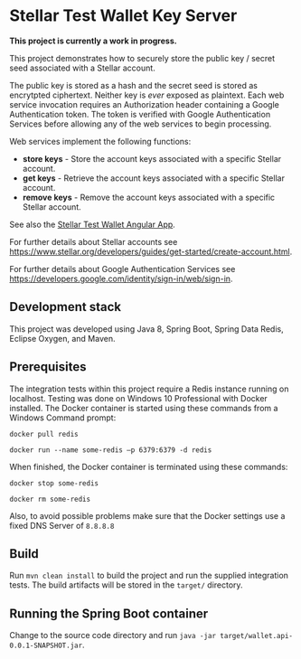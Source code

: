 # Stellar Test Wallet Key Server 

**This project is currently a work in progress.**

This project demonstrates how to securely store the public key / secret seed associated with a Stellar account.  
 
The public key is stored as a hash and the secret seed is stored as encrytpted ciphertext. Neither key is _ever_ exposed as plaintext. Each web service invocation requires an Authorization header containing a Google Authentication token. The token is verified with Google Authentication Services before allowing any of the web services to begin processing.

Web services implement the following functions:
- **store keys** -  Store the account keys associated with a specific Stellar account.
- **get keys** - Retrieve the account keys associated with a specific Stellar account.
- **remove keys** - Remove the account keys associated with a specific Stellar account.

See also the [Stellar Test Wallet Angular App](https://github.com/programming4phone/StellarTestWalletNgApp "Stellar Test Wallet Angular App").

For further details about Stellar accounts see <https://www.stellar.org/developers/guides/get-started/create-account.html>.

For further details about Google Authentication Services see <https://developers.google.com/identity/sign-in/web/sign-in>.

## Development stack

This project was developed using Java 8, Spring Boot, Spring Data Redis, Eclipse Oxygen, and Maven. 

## Prerequisites

The integration tests within this project require a Redis instance running on localhost. Testing was done on Windows 10 Professional with Docker installed. The Docker container is started using these commands from a Windows Command prompt:

`docker pull redis`

`docker run --name some-redis –p 6379:6379 -d redis`

When finished, the Docker container is terminated using these commands:

`docker stop some-redis`

`docker rm some-redis`

Also, to avoid possible problems make sure that the Docker settings use a fixed DNS Server of `8.8.8.8`

## Build

Run `mvn clean install` to build the project and run the supplied integration tests. The build artifacts will be stored in the `target/` directory. 

## Running the Spring Boot container
Change to the source code directory and run `java -jar target/wallet.api-0.0.1-SNAPSHOT.jar`.

